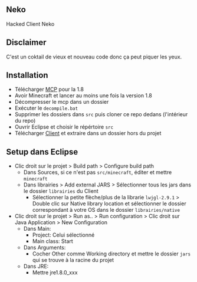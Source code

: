 ## Neko
Hacked Client Neko

## Disclaimer
C'est un coktail de vieux et nouveau code donc ça peut piquer les yeux.

## Installation
* Télécharger [MCP](http://www.mediafire.com/file/betelj9vmcjdjkm/file) pour la 1.8
* Avoir Minecraft et lancer au moins une fois la version 1.8
* Décompresser le mcp dans un dossier
* Exécuter le `decompile.bat`
* Supprimer les dossiers dans `src` puis cloner ce repo dedans (l'intérieur du repo)
* Ouvrir Eclipse et choisir le répértoire `src`
* Télécharger [Client](http://www.mediafire.com/file/k0col8f2yo1pvh0/Client.rar/file) et extraire dans un dossier hors du projet

## Setup dans Eclipse
* Clic droit sur le projet > Build path > Configure build path
  * Dans Sources, si ce n'est pas `src/minecraft`, éditer et mettre `minecraft`
  * Dans librairies > Add external JARS > Sélectionner tous les jars dans le dossier `librairies` du Client
    * Sélectionner la petite flèche/plus de la librarie `lwjgl-2.9.1` > Double clic sur Native library location et sélectionner le dossier correspondant à votre OS dans le dossier `librairies/native`
* Clic droit sur le projet > Run as.. > Run configuration > Clic droit sur Java Application > New Configuration
  * Dans Main:
    * Project: Celui sélectionné
    * Main class: Start
  * Dans Arguments:
    * Cocher Other comme Working directory et mettre le dossier `jars` qui se trouve à la racine du projet
  * Dans JRE:
    * Mettre jre1.8.0_xxx
